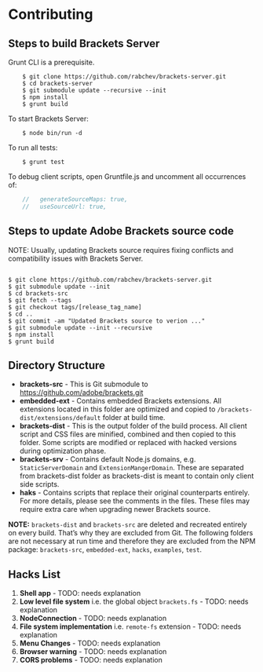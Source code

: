 Contributing
============

Steps to build Brackets Server
------------------------------

Grunt CLI is a prerequisite.

```shell
    $ git clone https://github.com/rabchev/brackets-server.git
    $ cd brackets-server
    $ git submodule update --recursive --init
    $ npm install
    $ grunt build
```

To start Brackets Server:

```shell
    $ node bin/run -d
```

To run all tests:

```shell
    $ grunt test
```

To debug client scripts, open Gruntfile.js and uncomment all occurrences of:

```javascript
    //   generateSourceMaps: true,
    //   useSourceUrl: true,
```

Steps to update Adobe Brackets source code
------------------------------------------

NOTE: Usually, updating Brackets source requires fixing conflicts and compatibility issues with Brackets Server.

```shell

$ git clone https://github.com/rabchev/brackets-server.git
$ git submodule update --init
$ cd brackets-src
$ git fetch --tags
$ git checkout tags/[release_tag_name]
$ cd ..
$ git commit -am "Updated Brackets source to verion ..."
$ git submodule update --init --recursive
$ npm install
$ grunt build

```

Directory Structure
-------------------

- **brackets-src** - This is Git submodule to https://github.com/adobe/brackets.git
- **embedded-ext** - Contains embedded Brackets extensions. All extensions located in this folder are optimized and copied to `/brackets-dist/extensions/default` folder at build time.
- **brackets-dist** - This is the output folder of the build process. All client script and CSS files are minified, combined and then copied to this folder. Some scripts are modified or replaced with hacked versions during optimization phase.
- **brackets-srv** - Contains default Node.js domains, e.g. `StaticServerDomain` and `ExtensionMangerDomain`. These are separated from brackets-dist folder as brackets-dist is meant to contain only client side scripts.
- **haks** - Contains scripts that replace their original counterparts entirely. For more details, please see the comments in the files. These files may require extra care when upgrading newer Brackets source.

**NOTE:** `brackets-dist` and `brackets-src` are deleted and recreated entirely on every build. That’s why they are excluded from Git. The following folders are not necessary at run time and therefore they are excluded from the NPM package: `brackets-src`, `embedded-ext`, `hacks`, `examples`, `test`.

Hacks List
----------

1. **Shell app** - TODO: needs explanation
2. **Low level file system** i.e. the global object `brackets.fs` - TODO: needs explanation
3. **NodeConnection** - TODO: needs explanation
4. **File system implementation** i.e. `remote-fs` extension - TODO: needs explanation
5. **Menu Changes** - TODO: needs explanation
6. **Browser warning** - TODO: needs explanation
7. **CORS problems** - TODO: needs explanation

